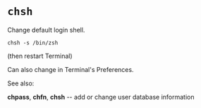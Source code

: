 # `chsh`

Change default login shell.

```shellscript
chsh -s /bin/zsh
```

(then restart Terminal)

Can also change in Terminal's Preferences.

See also:

**chpass**, **chfn**, **chsh** -- add or change user database information
